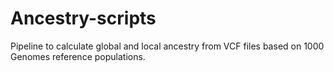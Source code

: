 # Ancestry-scripts
Pipeline to calculate global and local ancestry from VCF files based on 1000 Genomes reference populations.
